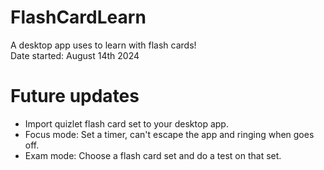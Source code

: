 # FlashCardLearn
A desktop app uses to learn with flash cards!
<br/>
Date started: August 14th 2024

# Future updates
  - Import quizlet flash card set to your desktop app.
  - Focus mode: Set a timer, can't escape the app and ringing when goes off.
  - Exam mode: Choose a flash card set and do a test on that set.
